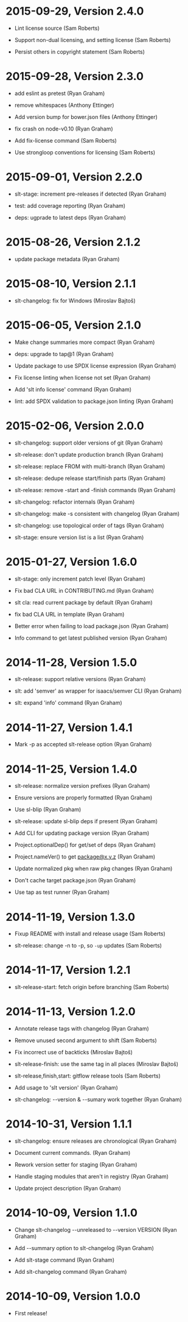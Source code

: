 2015-09-29, Version 2.4.0
=========================

 * Lint license source (Sam Roberts)

 * Support non-dual licensing, and setting license (Sam Roberts)

 * Persist others in copyright statement (Sam Roberts)


2015-09-28, Version 2.3.0
=========================

 * add eslint as pretest (Ryan Graham)

 * remove whitespaces (Anthony Ettinger)

 * Add version bump for bower.json files (Anthony Ettinger)

 * fix crash on node-v0.10 (Ryan Graham)

 * Add fix-license command (Sam Roberts)

 * Use strongloop conventions for licensing (Sam Roberts)


2015-09-01, Version 2.2.0
=========================

 * slt-stage: increment pre-releases if detected (Ryan Graham)

 * test: add coverage reporting (Ryan Graham)

 * deps: ugprade to latest deps (Ryan Graham)


2015-08-26, Version 2.1.2
=========================

 * update package metadata (Ryan Graham)


2015-08-10, Version 2.1.1
=========================

 * slt-changelog: fix for Windows (Miroslav Bajtoš)


2015-06-05, Version 2.1.0
=========================

 * Make change summaries more compact (Ryan Graham)

 * deps: upgrade to tap@1 (Ryan Graham)

 * Update package to use SPDX license expression (Ryan Graham)

 * Fix license linting when license not set (Ryan Graham)

 * Add 'slt info license' command (Ryan Graham)

 * lint: add SPDX validation to package.json linting (Ryan Graham)


2015-02-06, Version 2.0.0
=========================

 * slt-changelog: support older versions of git (Ryan Graham)

 * slt-release: don't update production branch (Ryan Graham)

 * slt-release: replace FROM with multi-branch (Ryan Graham)

 * slt-release: dedupe release start/finish parts (Ryan Graham)

 * slt-release: remove -start and -finish commands (Ryan Graham)

 * slt-changelog: refactor internals (Ryan Graham)

 * slt-changelog: make -s consistent with changelog (Ryan Graham)

 * slt-changelog: use topological order of tags (Ryan Graham)

 * slt-stage: ensure version list is a list (Ryan Graham)


2015-01-27, Version 1.6.0
=========================

 * slt-stage: only increment patch level (Ryan Graham)

 * Fix bad CLA URL in CONTRIBUTING.md (Ryan Graham)

 * slt cla: read current package by default (Ryan Graham)

 * fix bad CLA URL in template (Ryan Graham)

 * Better error when failing to load package.json (Ryan Graham)

 * Info command to get latest published version (Ryan Graham)


2014-11-28, Version 1.5.0
=========================

 * slt-release: support relative versions (Ryan Graham)

 * slt: add 'semver' as wrapper for isaacs/semver CLI (Ryan Graham)

 * slt: expand 'info' command (Ryan Graham)


2014-11-27, Version 1.4.1
=========================

 * Mark -p as accepted slt-release option (Ryan Graham)


2014-11-25, Version 1.4.0
=========================

 * slt-release: normalize version prefixes (Ryan Graham)

 * Ensure versions are properly formatted (Ryan Graham)

 * Use sl-blip (Ryan Graham)

 * slt-release: update sl-blip deps if present (Ryan Graham)

 * Add CLI for updating package version (Ryan Graham)

 * Project.optionalDep() for get/set of deps (Ryan Graham)

 * Project.nameVer() to get package@x.y.z (Ryan Graham)

 * Update normalized pkg when raw pkg changes (Ryan Graham)

 * Don't cache target package.json (Ryan Graham)

 * Use tap as test runner (Ryan Graham)


2014-11-19, Version 1.3.0
=========================

 * Fixup README with install and release usage (Sam Roberts)

 * slt-release: change -n to -p, so `-up` updates (Sam Roberts)


2014-11-17, Version 1.2.1
=========================

 * slt-release-start: fetch origin before branching (Sam Roberts)


2014-11-13, Version 1.2.0
=========================

 * Annotate release tags with changelog (Ryan Graham)

 * Remove unused second argument to shift (Sam Roberts)

 * Fix incorrect use of backticks (Miroslav Bajtoš)

 * slt-release-finish: use the same tag in all places (Miroslav Bajtoš)

 * slt-release,finish,start: gitflow release tools (Sam Roberts)

 * Add usage to 'slt version' (Ryan Graham)

 * slt-changelog: --version & --sumary work together (Ryan Graham)


2014-10-31, Version 1.1.1
=========================

 * slt-changelog: ensure releases are chronological (Ryan Graham)

 * Document current commands. (Ryan Graham)

 * Rework version setter for staging (Ryan Graham)

 * Handle staging modules that aren't in registry (Ryan Graham)

 * Update project description (Ryan Graham)


2014-10-09, Version 1.1.0
=========================

 * Change slt-changelog --unreleased to --version VERSION (Ryan Graham)

 * Add --summary option to slt-changelog (Ryan Graham)

 * Add slt-stage command (Ryan Graham)

 * Add slt-changelog command (Ryan Graham)


2014-10-09, Version 1.0.0
=========================

 * First release!
